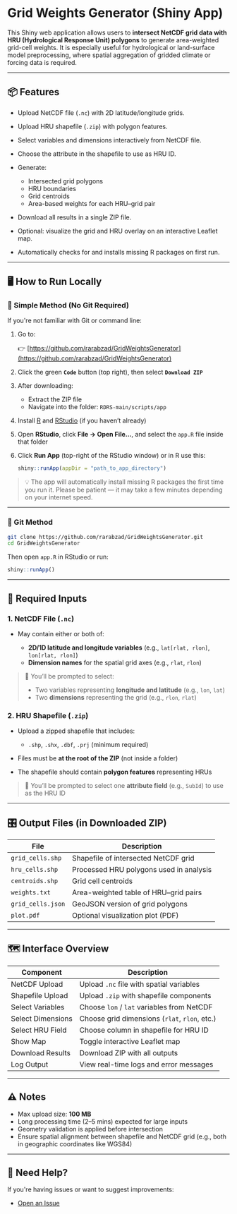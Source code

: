 # Grid Weights Generator (Shiny App)

This Shiny web application allows users to **intersect NetCDF grid data with HRU (Hydrological Response Unit) polygons** to generate area-weighted grid-cell weights. It is especially useful for hydrological or land-surface model preprocessing, where spatial aggregation of gridded climate or forcing data is required.

---

## 📦 Features

* Upload NetCDF file (`.nc`) with 2D latitude/longitude grids.
* Upload HRU shapefile (`.zip`) with polygon features.
* Select variables and dimensions interactively from NetCDF file.
* Choose the attribute in the shapefile to use as HRU ID.
* Generate:

  * Intersected grid polygons
  * HRU boundaries
  * Grid centroids
  * Area-based weights for each HRU–grid pair
* Download all results in a single ZIP file.
* Optional: visualize the grid and HRU overlay on an interactive Leaflet map.
* Automatically checks for and installs missing R packages on first run.

---

## 🖥️ How to Run Locally

### 🔹 Simple Method (No Git Required)

If you're not familiar with Git or command line:

1. Go to:
   
   👉 [https://github.com/rarabzad/GridWeightsGenerator](https://github.com/rarabzad/GridWeightsGenerator)

3. Click the green **`Code`** button (top right), then select **`Download ZIP`**

4. After downloading:

   * Extract the ZIP file
   * Navigate into the folder:
     `RDRS-main/scripts/app`

5. Install [R](https://cran.r-project.org/) and [RStudio](https://posit.co/download/rstudio-desktop/) (if you haven’t already)

6. Open **RStudio**, click **File → Open File...**, and select the `app.R` file inside that folder

7. Click **Run App** (top-right of the RStudio window) or in R use this:

   ```r
   shiny::runApp(appDir = "path_to_app_directory")
   ```

> 💡 The app will automatically install missing R packages the first time you run it. Please be patient — it may take a few minutes depending on your internet speed.

---

### 🔹 Git Method

```bash
git clone https://github.com/rarabzad/GridWeightsGenerator.git
cd GridWeightsGenerator
```

Then open `app.R` in RStudio or run:

```r
shiny::runApp()
```

---

## 📁 Required Inputs

### 1. NetCDF File (`.nc`)

* May contain either or both of:

  * **2D/1D latitude and longitude variables** (e.g., `lat[rlat, rlon]`, `lon[rlat, rlon]`)
  * **Dimension names** for the spatial grid axes (e.g., `rlat`, `rlon`)

> 📝 You’ll be prompted to select:
>
> * Two variables representing **longitude and latitude** (e.g., `lon`, `lat`)
> * Two **dimensions** representing the grid (e.g., `rlon`, `rlat`)

### 2. HRU Shapefile (`.zip`)

* Upload a zipped shapefile that includes:

  * `.shp`, `.shx`, `.dbf`, `.prj` (minimum required)
* Files must be **at the root of the ZIP** (not inside a folder)
* The shapefile should contain **polygon features** representing HRUs

> 📝 You’ll be prompted to select one **attribute field** (e.g., `SubId`) to use as the HRU ID

---

## 🎛️ Output Files (in Downloaded ZIP)

| File              | Description                             |
| ----------------- | --------------------------------------- |
| `grid_cells.shp`  | Shapefile of intersected NetCDF grid    |
| `hru_cells.shp`   | Processed HRU polygons used in analysis |
| `centroids.shp`   | Grid cell centroids                     |
| `weights.txt`     | Area-weighted table of HRU–grid pairs   |
| `grid_cells.json` | GeoJSON version of grid polygons        |
| `plot.pdf`        | Optional visualization plot (PDF)       |

---

## 🗺️ Interface Overview

| Component         | Description                                   |
| ----------------- | --------------------------------------------- |
| NetCDF Upload     | Upload `.nc` file with spatial variables      |
| Shapefile Upload  | Upload `.zip` with shapefile components       |
| Select Variables  | Choose `lon` / `lat` variables from NetCDF    |
| Select Dimensions | Choose grid dimensions (`rlat`, `rlon`, etc.) |
| Select HRU Field  | Choose column in shapefile for HRU ID         |
| Show Map          | Toggle interactive Leaflet map                |
| Download Results  | Download ZIP with all outputs                 |
| Log Output        | View real-time logs and error messages        |

---

## ⚠️ Notes

* Max upload size: **100 MB**
* Long processing time (2–5 mins) expected for large inputs
* Geometry validation is applied before intersection
* Ensure spatial alignment between shapefile and NetCDF grid (e.g., both in geographic coordinates like WGS84)

---

## 🙋 Need Help?

If you're having issues or want to suggest improvements:



* [Open an Issue](https://github.com/rarabzad/GridWeightsGenerator/issues)
